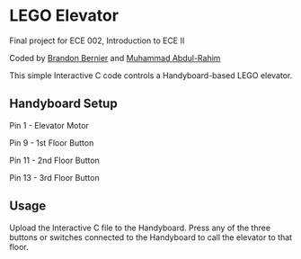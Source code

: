 # LEGO Elevator

Final project for ECE 002, Introduction to ECE II

Coded by [Brandon Bernier](mailto:bbernier@gwu.edu) and [Muhammad Abdul-Rahim](mailto:mabdulra@gwmail.gwu.edu)  

This simple Interactive C code controls a Handyboard-based LEGO elevator. 

## Handyboard Setup

Pin 1 - Elevator Motor

Pin 9 - 1st Floor Button

Pin 11 - 2nd Floor Button 

Pin 13 - 3rd Floor Button

## Usage

Upload the Interactive C file to the Handyboard. Press any of the three buttons or switches connected to the Handyboard to call the elevator to that floor.